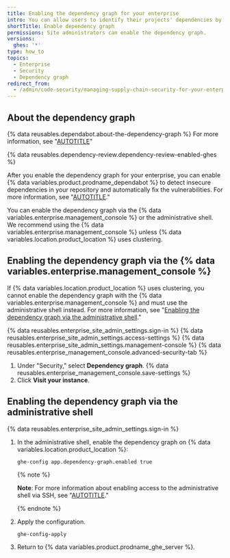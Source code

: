 ```yaml
---
title: Enabling the dependency graph for your enterprise
intro: You can allow users to identify their projects' dependencies by enabling the dependency graph.
shortTitle: Enable dependency graph
permissions: Site administrators can enable the dependency graph.
versions:
  ghes: '*'
type: how_to
topics:
  - Enterprise
  - Security
  - Dependency graph
redirect_from:
  - /admin/code-security/managing-supply-chain-security-for-your-enterprise/enabling-the-dependency-graph-for-your-enterprise
---
```


## About the dependency graph

{% data reusables.dependabot.about-the-dependency-graph %} For more information, see "[AUTOTITLE](/code-security/supply-chain-security/understanding-your-software-supply-chain/about-the-dependency-graph)"

{% data reusables.dependency-review.dependency-review-enabled-ghes %}

After you enable the dependency graph for your enterprise, you can enable {% data variables.product.prodname_dependabot %} to detect insecure dependencies in your repository and automatically fix the vulnerabilities. For more information, see "[AUTOTITLE](/admin/configuration/configuring-github-connect/enabling-dependabot-for-your-enterprise)."

You can enable the dependency graph via the {% data variables.enterprise.management_console %} or the administrative shell. We recommend using the {% data variables.enterprise.management_console %} unless {% data variables.location.product_location %} uses clustering.

## Enabling the dependency graph via the {% data variables.enterprise.management_console %}

If {% data variables.location.product_location %} uses clustering, you cannot enable the dependency graph with the {% data variables.enterprise.management_console %} and must use the administrative shell instead. For more information, see "[Enabling the dependency graph via the administrative shell](#enabling-the-dependency-graph-via-the-administrative-shell)."

{% data reusables.enterprise_site_admin_settings.sign-in %}
{% data reusables.enterprise_site_admin_settings.access-settings %}
{% data reusables.enterprise_site_admin_settings.management-console %}
{% data reusables.enterprise_management_console.advanced-security-tab %}
1. Under "Security," select **Dependency graph**.
{% data reusables.enterprise_management_console.save-settings %}
1. Click **Visit your instance**.

## Enabling the dependency graph via the administrative shell

{% data reusables.enterprise_site_admin_settings.sign-in %}
1. In the administrative shell, enable the dependency graph on {% data variables.location.product_location %}:

    ```shell
    ghe-config app.dependency-graph.enabled true
    ```

   {% note %}

   **Note**: For more information about enabling access to the administrative shell via SSH, see "[AUTOTITLE](/admin/configuration/configuring-your-enterprise/accessing-the-administrative-shell-ssh)."

   {% endnote %}
1. Apply the configuration.

    ```shell
    ghe-config-apply
    ```

1. Return to {% data variables.product.prodname_ghe_server %}.

